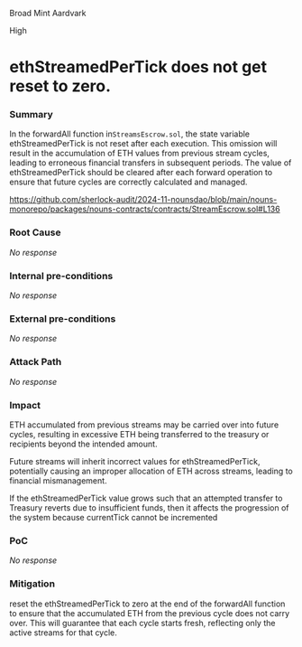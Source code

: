 Broad Mint Aardvark

High

# ethStreamedPerTick does not get reset to zero.

### Summary

In  the forwardAll function in`StreamsEscrow.sol`, 
the state variable ethStreamedPerTick is not reset after each execution. This omission will result in the accumulation of ETH values from previous stream cycles, leading to erroneous financial transfers in subsequent periods. The value of ethStreamedPerTick should be cleared after each forward operation to ensure that future cycles are correctly calculated and managed.

https://github.com/sherlock-audit/2024-11-nounsdao/blob/main/nouns-monorepo/packages/nouns-contracts/contracts/StreamEscrow.sol#L136


### Root Cause

_No response_

### Internal pre-conditions

_No response_

### External pre-conditions

_No response_

### Attack Path

_No response_

### Impact

ETH accumulated from previous streams may be carried over into future cycles, resulting in excessive ETH being transferred to the treasury or recipients beyond the intended amount.

Future streams will inherit incorrect values for ethStreamedPerTick, potentially causing an improper allocation of ETH across streams, leading to financial mismanagement.

If the ethStreamedPerTick value grows such that an attempted transfer to Treasury reverts due to insufficient funds, then it affects the progression of the system because currentTick cannot be incremented

### PoC

_No response_

### Mitigation

reset the ethStreamedPerTick to zero at the end of the forwardAll function to ensure that the accumulated ETH from the previous cycle does not carry over. This will guarantee that each cycle starts fresh, reflecting only the active streams for that cycle.